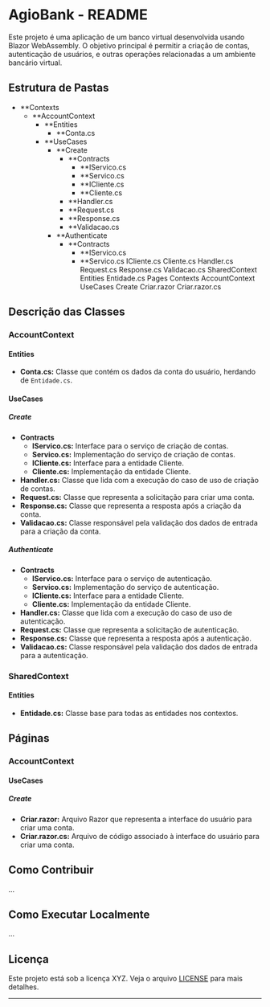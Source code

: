 # AgioBank - README

Este projeto é uma aplicação de um banco virtual desenvolvida usando Blazor WebAssembly. O objetivo principal é permitir a criação de contas, autenticação de usuários, e outras operações relacionadas a um ambiente bancário virtual.

## Estrutura de Pastas

- **Contexts
	- **AccountContext
		- **Entities
			- **Conta.cs
		- **UseCases
			- **Create
				- **Contracts
					- **IServico.cs
					- **Servico.cs
					- **ICliente.cs
					- **Cliente.cs
				- **Handler.cs
				- **Request.cs
				- **Response.cs
				- **Validacao.cs
			- **Authenticate
				- **Contracts
					- **IServico.cs
					- **Servico.cs
					ICliente.cs
					Cliente.cs
				Handler.cs
				Request.cs
				Response.cs
				Validacao.cs
	SharedContext
		Entities
			Entidade.cs
Pages
	Contexts
		AccountContext
			UseCases
				Create
					Criar.razor
					Criar.razor.cs


## Descrição das Classes

### AccountContext

#### Entities

- **Conta.cs:** Classe que contém os dados da conta do usuário, herdando de `Entidade.cs`.

#### UseCases

##### Create

- **Contracts**
  - **IServico.cs:** Interface para o serviço de criação de contas.
  - **Servico.cs:** Implementação do serviço de criação de contas.
  - **ICliente.cs:** Interface para a entidade Cliente.
  - **Cliente.cs:** Implementação da entidade Cliente.
- **Handler.cs:** Classe que lida com a execução do caso de uso de criação de contas.
- **Request.cs:** Classe que representa a solicitação para criar uma conta.
- **Response.cs:** Classe que representa a resposta após a criação da conta.
- **Validacao.cs:** Classe responsável pela validação dos dados de entrada para a criação da conta.

##### Authenticate

- **Contracts**
  - **IServico.cs:** Interface para o serviço de autenticação.
  - **Servico.cs:** Implementação do serviço de autenticação.
  - **ICliente.cs:** Interface para a entidade Cliente.
  - **Cliente.cs:** Implementação da entidade Cliente.
- **Handler.cs:** Classe que lida com a execução do caso de uso de autenticação.
- **Request.cs:** Classe que representa a solicitação de autenticação.
- **Response.cs:** Classe que representa a resposta após a autenticação.
- **Validacao.cs:** Classe responsável pela validação dos dados de entrada para a autenticação.

### SharedContext

#### Entities

- **Entidade.cs:** Classe base para todas as entidades nos contextos.

## Páginas

### AccountContext

#### UseCases

##### Create

- **Criar.razor:** Arquivo Razor que representa a interface do usuário para criar uma conta.
- **Criar.razor.cs:** Arquivo de código associado à interface do usuário para criar uma conta.

## Como Contribuir

...

## Como Executar Localmente

...

## Licença

Este projeto está sob a licença XYZ. Veja o arquivo [LICENSE](LICENSE) para mais detalhes.

---
